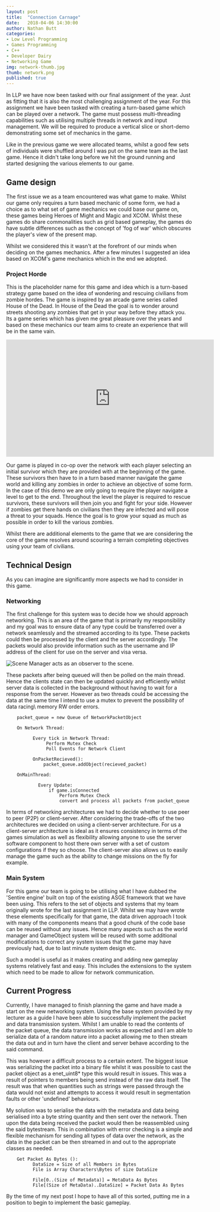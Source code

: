 ```yaml
---
layout: post
title:  "Connection Carnage"
date:   2018-04-06 14:30:00
author: Nathan Butt
categories:
- Low Level Programming
- Games Programming
- C++
- Developer Dairy
- Networking Game
img: network-thumb.jpg
thumb: network.png
published: true
---
```


In LLP we have now been tasked with our final assignment of the year. Just as fitting that it is also the most challenging assignment of the year. For this assignment we have been tasked with creating a turn-based game which can be played over a network. The game must possess multi-threading capabilities such as utilising multiple threads in network and input management. We will be required to produce a vertical slice or short-demo demonstrating some set of mechanics in the game.

<!--more-->

Like in the previous game we were allocated teams, whilst a good few sets of individuals were shuffled around I was put on the same team as the last game. Hence it didn't take long before we hit the ground running and started designing the various elements to our game.

## Game design

The first issue we as a team encountered was what game to make. Whilst our game only requires a turn based mechanic of some form, we had a choice as to what set of game mechanics we could base our game on, these games being Heroes of Might and Magic and XCOM. Whilst these games do share commonalities such as grid based gameplay, the games do have subtle differences such as the concept of 'fog of war' which obscures the player's view of the present map.

Whilst we considered this it wasn't at the forefront of our minds when deciding on the games mechanics. After a few minutes I suggested an idea based on XCOM's game mechanics which in the end we adopted.

### Project Horde

This is the placeholder name for this game and idea which is a turn-based strategy game based on the idea of wondering and rescuing civilians from zombie hordes. The game is inspired by an arcade game series called House of the Dead. In House of the Dead the goal is to wonder around streets shooting any zombies that get in your way before they attack you. Its a game series which has given me great pleasure over the years and based on these mechanics our team aims to create an experience that will be in the same vain.

<iframe width="560" height="315" src="https://www.youtube.com/embed/4zTujonaRfM?start=218" frameborder="0" allow="autoplay; encrypted-media" allowfullscreen></iframe>

Our game is played in co-op over the network with each player selecting an initial survivor which they are provided with at the beginning of the game. These survivors then have to in a turn based manner navigate the game world and killing any zombies in order to achieve an objective of some form. In the case of this demo we are only going to require the player navigate a level to get to the end. Throughout the level the player is required to rescue survivors, these survivors will then join you and fight for your side. However if zombies get there hands on civilians then they are infected and will pose a threat to your squads. Hence the goal is to grow your squad as much as possible in order to kill the various zombies.

Whilst there are additional elements to the game that we are considering the core of the game resolves around scouring a terrain completing objectives using your team of civilians.

## Technical Design

As you can imagine are significantly more aspects we had to consider in this game.

### Networking

The first challenge for this system was to decide how we should approach networking. This is an area of the game that is primarily my responsibility and my goal was to ensure data of any type could be transferred over a network seamlessly and the streamed according to its type. These packets could then be processed by the client and the server accordingly. The packets would also provide information such as the username and IP address of the client for use on the server and visa versa.

![Scene Manager acts as an observer to the scene.](https://n86-64.github.io/assets/img/blog/LLP/network-packet.png)

These packets after being queued will then be polled on the main thread. Hence the clients state can then be updated quickly and efficiently whilst server data is collected in the background without having to wait for a response from the server. However as two threads could be accessing the data at the same time I intend to use a mutex to prevent the possibility of data racing\ memory RW order errors.

```
    packet_queue = new Queue of NetworkPacketObject

    On Network Thread:

          Every tick in Network Thread:
               Perform Mutex Check
               Poll Events for Network Client

          OnPacketRecieved():
              packet_queue.addObject(recieved_packet)

    OnMainThread:

            Every Update:
                if game.isConnected
                    Perform Mutex Check
                    convert and process all packets from packet_queue
```

In terms of networking architectures we had to decide whether to use peer to peer (P2P) or client-server. After considering the trade-offs of the two architectures we decided on using a client-server architecture. For us a client-server architecture is ideal as it ensures consistency in terms of the games simulation as well as flexibility allowing anyone to use the server software component to host there own server with a set of custom configurations if they so choose. The client-server also allows us to easily manage the game such as the ability to change missions on the fly for example.

### Main System

For this game our team is going to be utilising what I have dubbed the 'Sentire engine' built on top of the existing ASGE framework that we have been using. This refers to the set of objects and systems that my team originally wrote for the last assignment in LLP. Whilst we may have wrote these elements specifically for that game, the data driven approach I took with many of the components means that a good chunk of the code base can be reused without any issues. Hence many aspects such as the world manager and GameObject system will be reused with some additional modifications to correct any system issues that the game may have previously had, due to last minute system design etc.

Such a model is useful as it makes creating and adding new gameplay systems relatively fast and easy. This includes the extensions to the system which need to be made to allow for network communication.

## Current Progress

Currently, I have managed to finish planning the game and have made a start on the new networking system. Using the base system provided by my lecturer as a guide I have been able to successfully implement the packet and data transmission system. Whilst I am unable to read the contents of the packet queue, the data transmission works as expected and I am able to serialize data of a random nature into a packet allowing me to then stream the data out and in turn have the client and server behave according to the said command.

This was however a difficult process to a certain extent. The biggest issue was serializing the packet into a binary file whilst it was possible to cast the packet object as a enet_uint8* type this would result in issues. This was a result of pointers to members being send instead of the raw data itself. The result was that when quantities such as strings were passed through the data would not exist and attempts to access it would result in segmentation faults or other 'undefined' behaviours.  

My solution was to serialise the data with the metadata and data being serialised into a byte string quantity and then sent over the network. Then upon the data being received the packet would then be reassembled using the said bytestream. This in combination with error checking is a simple and flexible mechanism for sending all types of data over the network, as the data in the packet can be then streamed in and out to the appropriate classes as needed.

```
    Get Packet As Bytes ():
          DataSize = Size of all Members in Bytes
          File is Array Characters\Bytes of size DataSize

          File[0..(Size of Metadata)] = MetaData As Bytes
          File[(Size of MetaData)..DataSize] = Packet Data As Bytes
```

By the time of my next post I hope to have all of this sorted, putting me in a position to begin to implement the basic gameplay.
